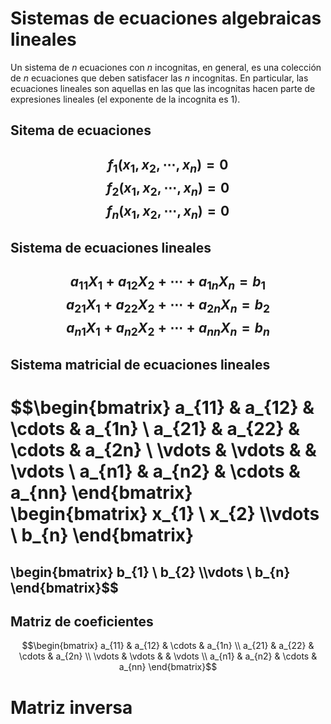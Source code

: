 # Sistemas de ecuaciones algebraicas lineales
Un sistema de _n_ ecuaciones con _n_ incognitas, en general, es una colección de _n_ ecuaciones que
deben satisfacer las _n_ incognitas. En particular, las ecuaciones lineales son aquellas en las que
las incognitas hacen parte de expresiones lineales (el exponente de la incognita es 1).

## Sitema de ecuaciones
$$f_1(x_1, x_2, \cdots, x_n)=0$$
$$f_2(x_1, x_2, \cdots, x_n)=0$$
$$f_n(x_1, x_2, \cdots, x_n)=0$$
---
## Sistema de ecuaciones lineales
$$a_{11}X_{1} + a_{12}X_{2} + \cdots + a_{1n}X_n = b_{1}$$
$$a_{21}X_{1} + a_{22}X_{2} + \cdots + a_{2n}X_n = b_{2}$$
$$a_{n1}X_{1} + a_{n2}X_{2} + \cdots + a_{nn}X_n = b_{n}$$
---
## Sistema matricial de ecuaciones lineales
$$\begin{bmatrix}
a_{11} & a_{12} & \cdots  & a_{1n} \\ 
a_{21} & a_{22} & \cdots  & a_{2n} \\ 
\vdots  & \vdots  &  & \vdots \\ 
a_{n1} & a_{n2} & \cdots & a_{nn} 
\end{bmatrix}
\begin{bmatrix} x_{1}
\\ x_{2}
\\\vdots
\\ b_{n}
\end{bmatrix}
=
\begin{bmatrix} b_{1}
\\ b_{2}
\\\vdots
\\ b_{n}
\end{bmatrix}$$
---
## Matriz de coeficientes
$$\begin{bmatrix}
a_{11} & a_{12} & \cdots  & a_{1n} \\
a_{21} & a_{22} & \cdots  & a_{2n} \\
\vdots  & \vdots  &  & \vdots \\
a_{n1} & a_{n2} & \cdots & a_{nn}
\end{bmatrix}$$


# Matriz inversa
